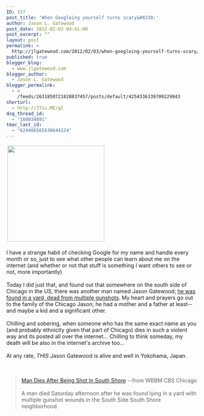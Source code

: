 ```yaml
---
ID: 157
post_title: 'When Googleing yourself turns scary&#8230;'
author: Jason L. Gatewood
post_date: 2012-02-03 04:41:00
post_excerpt: ""
layout: post
permalink: >
  http://jlgatewood.com/2012/02/03/when-googleing-yourself-turns-scary/
published: true
blogger_blog:
  - www.jlgatewood.com
blogger_author:
  - Jason L. Gatewood
blogger_permalink:
  - >
    /feeds/2631850721828837457/posts/default/4254336339709229843
shorturl:
  - http://J7is.ME/gl
dsq_thread_id:
  - "160034891"
tmac_last_id:
  - "624406565630644224"
---
```

<img class="alignright" style="margin: 3px;" src="http://www.outrider.com.au/blog/wp-content/uploads/2011/08/Scary-Google.jpg" alt="" width="255" height="253" /><br /><br />I have a strange habit of checking Google for my name and handle every month or so, just to see what other people can learn about me on the internet (and whether or not that stuff is something I want others to see or not, more importantly)<br /><br />Today I did just that, and found out that somewhere on the south side of Chicago in the US, there was another man named Jason Gatewood; <a href="http://chicago.cbslocal.com/2012/01/15/man-dies-after-being-shot-in-south-shore/">he was found in a yard, dead from multiple gunshots</a>. My heart and prayers go out to the family of the Chicago Jason; he had a mother and a father at least--and maybe a kid and a significant other.<br /><br />Chilling and sobering, when someone who has the same exact name as you (and probably ethnicity given that part of Chicago) dies in such a violent way and its posted all over the internet... Chilling to think someday, my death will be also in the internet's archive too...<br /><br />At any rate, <em>THIS</em> Jason Gatewood is alive and well in Yokohama, Japan.<br /><br /> <br /><blockquote><a href="http://chicago.cbslocal.com/2012/01/15/man-dies-after-being-shot-in-south-shore/">Man Dies After Being Shot In South Shore</a> --from WBBM CBS Chicago<br /><br /><img class="alignleft" src="http://images0-focus-opensocial.googleusercontent.com/gadgets/proxy?container=focus&gadget=a&resize_h=100&url=http%3A%2F%2Fcbschicago.files.wordpress.com%2F2010%2F12%2Fshooting_generic_1208.jpg%3Fw%3D300" alt="" />A man died Saturday afternoon after he was found lying in a yard with multiple gunshot wounds in the South Side South Shore neighborhood.</blockquote>